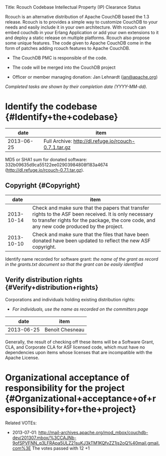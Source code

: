 Title: Rcouch Codebase Intellectual Property (IP) Clearance Status


Rcouch is an alternative distribution of Apache CouchDB based the 1.3 release. Rcouch is to provides a simple way to customize CouchDB to your needs and easily include it in your own architecture. With rcouch can embed couchdb in your Erlang Application or add your own extensions to it and deploy a static release on multiple platforms. Rcouch also propose some unique features. The code given to Apache CouchDB come in the form of patches adding rcouch features to Apache CouchDB.



- The CouchDB PMC is responsible of the code.


- The code will be merged into the CouchDB project


- Officer or member managing donation: Jan Lehnardt (jan@apache.org)

 _Completed tasks are shown by their completion date (YYYY-MM-dd)._ 


# Identify the codebase {#Identify+the+codebase}

| date | item |
|------|------|
| 2013-06-25 | Full Archive: http://dl.refuge.io/rcouch-0.7.1.tar.gz |

MD5 or SHA1 sum for donated software: 332b09635d9ca55122ee02903984808f183a4674 (http://dl.refuge.io/rcouch-0.7.1.tar.gz).


## Copyright {#Copyright}

| date | item |
|------|------|
| 2013-10-14 | Check and make sure that the papers that transfer rights to the ASF been received. It is only necessary to transfer rights for the package, the core code, and any new code produced by the project. |
| 2013-10-10 | Check and make sure that the files that have been donated have been updated to reflect the new ASF copyright. |

Identify name recorded for software grant: _the name of the grant as record in the grants.txt document so that the grant can be easily identified_ 


## Verify distribution rights {#Verify+distribution+rights}

Corporations and individuals holding existing distribution rights:



-  _For individuals, use the name as recorded on the committers page_ 

| date | item |
|------|------|
| 2013-06-25 | Benoit Chesneau |

Generally, the result of checking off these items will be a Software Grant, CLA, and Corporate CLA for ASF licensed code, which must have no dependencies upon items whose licenses that are incompatible with the Apache License.


# Organizational acceptance of responsibility for the project {#Organizational+acceptance+of+responsibility+for+the+project}

Related VOTEs:



- 2013-07-01: http://mail-archives.apache.org/mod_mbox/couchdb-dev/201307.mbox/%3CCAJNb-9ofSPVFNN_q3LFRApa5ULZ21suKJ3kTM1KQfvZZ1js2oQ%40mail.gmail.com%3E The votes passed with 12 +1

